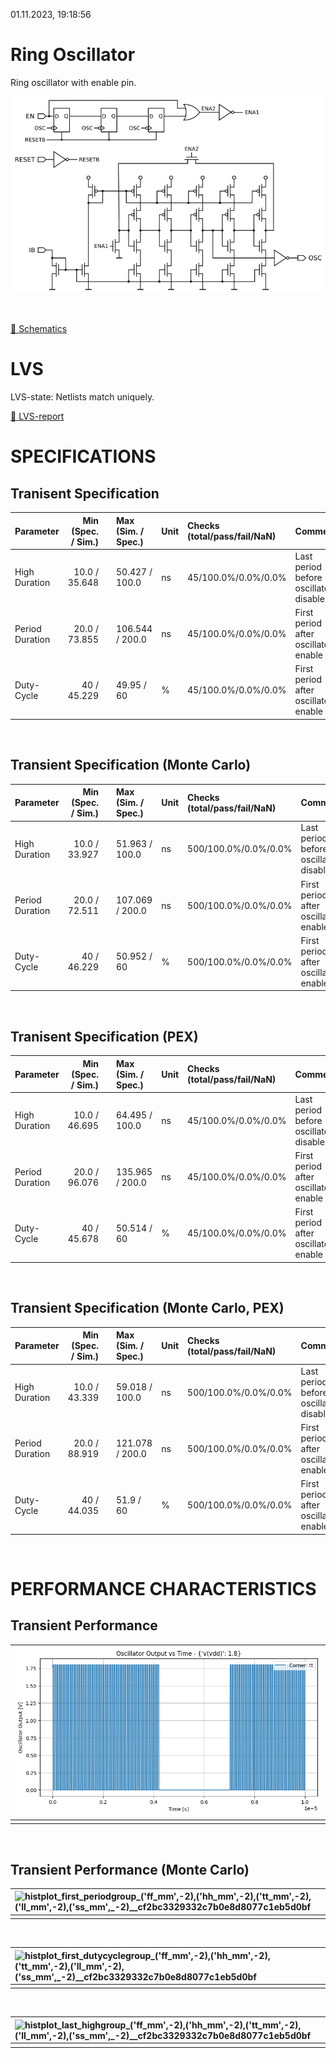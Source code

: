 01.11.2023, 19:18:56

# Ring Oscillator

Ring oscillator with enable pin.

![riosc](resources/riosc.png "riosc")

<br>

[🔗 Schematics](riosc_sch.pdf)<br>

# LVS
LVS-state: Netlists match uniquely.<br>

[🔗 LVS-report](riosc_riosc_netgen_comp.out)<br>

# SPECIFICATIONS

## Tranisent Specification<br>

| Parameter | Min (Spec. / Sim.) |      | Max (Sim. / Spec.) | Unit | Checks (total/pass/fail/NaN) | Comment |
| :-------- | -----------------: | :--: | :----------------- | :--- | :--------------------------- | ------- |
| High Duration | 10.0 / 35.648 | <svg height="20" width="150"><polyline points="3.0,3,3.0,17,147.0,17,147.0,3" style="fill:none;stroke:gray;stroke-width:1" /><polyline points="75.0,10.0,75.0,17" style="fill:none;stroke:gray;stroke-width:1" /><polyline points="44.03680000000001,10.0,67.6832,10.0" style="stroke:green;stroke-width:2" /><circle cx="44.03680000000001" cy="10.0" r="3" style="fill:green;stroke:green;stroke-width:0" /><circle cx="67.6832" cy="10.0" r="3" style="fill:green;stroke:green;stroke-width:0" /></svg> | 50.427 / 100.0 | ns | 45/100.0%/0.0%/0.0% | Last period before oscillator disable |
| Period Duration | 20.0 / 73.855 | <svg height="20" width="150"><polyline points="3.0,3,3.0,17,147.0,17,147.0,3" style="fill:none;stroke:gray;stroke-width:1" /><polyline points="75.0,10.0,75.0,17" style="fill:none;stroke:gray;stroke-width:1" /><polyline points="46.084095999999995,10.0,72.23487999999999,10.0" style="stroke:green;stroke-width:2" /><circle cx="46.084095999999995" cy="10.0" r="3" style="fill:green;stroke:green;stroke-width:0" /><circle cx="72.23487999999999" cy="10.0" r="3" style="fill:green;stroke:green;stroke-width:0" /></svg> | 106.544 / 200.0 | ns | 45/100.0%/0.0%/0.0% | First period after oscillator enable |
| Duty-Cycle | 40 / 45.229 | <svg height="20" width="150"><polyline points="3.0,3,3.0,17,147.0,17,147.0,3" style="fill:none;stroke:gray;stroke-width:1" /><polyline points="75.0,10.0,75.0,17" style="fill:none;stroke:gray;stroke-width:1" /><polyline points="40.64707200000001,10.0,74.639784,10.0" style="stroke:green;stroke-width:2" /><circle cx="40.64707200000001" cy="10.0" r="3" style="fill:green;stroke:green;stroke-width:0" /><circle cx="74.639784" cy="10.0" r="3" style="fill:green;stroke:green;stroke-width:0" /></svg> | 49.95 / 60 | % | 45/100.0%/0.0%/0.0% | First period after oscillator enable |

<br>


## Transient Specification (Monte Carlo)<br>

| Parameter | Min (Spec. / Sim.) |      | Max (Sim. / Spec.) | Unit | Checks (total/pass/fail/NaN) | Comment |
| :-------- | -----------------: | :--: | :----------------- | :--- | :--------------------------- | ------- |
| High Duration | 10.0 / 33.927 | <svg height="20" width="150"><polyline points="3.0,3,3.0,17,147.0,17,147.0,3" style="fill:none;stroke:gray;stroke-width:1" /><polyline points="75.0,10.0,75.0,17" style="fill:none;stroke:gray;stroke-width:1" /><polyline points="41.28320000000001,10.0,70.1408,10.0" style="stroke:green;stroke-width:2" /><circle cx="41.28320000000001" cy="10.0" r="3" style="fill:green;stroke:green;stroke-width:0" /><circle cx="70.1408" cy="10.0" r="3" style="fill:green;stroke:green;stroke-width:0" /></svg> | 51.963 / 100.0 | ns | 500/100.0%/0.0%/0.0% | Last period before oscillator disable |
| Period Duration | 20.0 / 72.511 | <svg height="20" width="150"><polyline points="3.0,3,3.0,17,147.0,17,147.0,3" style="fill:none;stroke:gray;stroke-width:1" /><polyline points="75.0,10.0,75.0,17" style="fill:none;stroke:gray;stroke-width:1" /><polyline points="45.008784,10.0,72.65512000000001,10.0" style="stroke:green;stroke-width:2" /><circle cx="45.008784" cy="10.0" r="3" style="fill:green;stroke:green;stroke-width:0" /><circle cx="72.65512000000001" cy="10.0" r="3" style="fill:green;stroke:green;stroke-width:0" /></svg> | 107.069 / 200.0 | ns | 500/100.0%/0.0%/0.0% | First period after oscillator enable |
| Duty-Cycle | 40 / 46.229 | <svg height="20" width="150"><polyline points="3.0,3,3.0,17,147.0,17,147.0,3" style="fill:none;stroke:gray;stroke-width:1" /><polyline points="75.0,10.0,75.0,17" style="fill:none;stroke:gray;stroke-width:1" /><polyline points="47.85175200000001,10.0,81.85425599999999,10.0" style="stroke:green;stroke-width:2" /><circle cx="47.85175200000001" cy="10.0" r="3" style="fill:green;stroke:green;stroke-width:0" /><circle cx="81.85425599999999" cy="10.0" r="3" style="fill:green;stroke:green;stroke-width:0" /></svg> | 50.952 / 60 | % | 500/100.0%/0.0%/0.0% | First period after oscillator enable |

<br>


## Tranisent Specification (PEX)<br>

| Parameter | Min (Spec. / Sim.) |      | Max (Sim. / Spec.) | Unit | Checks (total/pass/fail/NaN) | Comment |
| :-------- | -----------------: | :--: | :----------------- | :--- | :--------------------------- | ------- |
| High Duration | 10.0 / 46.695 | <svg height="20" width="150"><polyline points="3.0,3,3.0,17,147.0,17,147.0,3" style="fill:none;stroke:gray;stroke-width:1" /><polyline points="75.0,10.0,75.0,17" style="fill:none;stroke:gray;stroke-width:1" /><polyline points="61.711999999999996,10.0,90.192,10.0" style="stroke:green;stroke-width:2" /><circle cx="61.711999999999996" cy="10.0" r="3" style="fill:green;stroke:green;stroke-width:0" /><circle cx="90.192" cy="10.0" r="3" style="fill:green;stroke:green;stroke-width:0" /></svg> | 64.495 / 100.0 | ns | 45/100.0%/0.0%/0.0% | Last period before oscillator disable |
| Period Duration | 20.0 / 96.076 | <svg height="20" width="150"><polyline points="3.0,3,3.0,17,147.0,17,147.0,3" style="fill:none;stroke:gray;stroke-width:1" /><polyline points="75.0,10.0,75.0,17" style="fill:none;stroke:gray;stroke-width:1" /><polyline points="63.860775999999994,10.0,95.77224,10.0" style="stroke:green;stroke-width:2" /><circle cx="63.860775999999994" cy="10.0" r="3" style="fill:green;stroke:green;stroke-width:0" /><circle cx="95.77224" cy="10.0" r="3" style="fill:green;stroke:green;stroke-width:0" /></svg> | 135.965 / 200.0 | ns | 45/100.0%/0.0%/0.0% | First period after oscillator enable |
| Duty-Cycle | 40 / 45.678 | <svg height="20" width="150"><polyline points="3.0,3,3.0,17,147.0,17,147.0,3" style="fill:none;stroke:gray;stroke-width:1" /><polyline points="75.0,10.0,75.0,17" style="fill:none;stroke:gray;stroke-width:1" /><polyline points="43.88361600000001,10.0,78.70202400000001,10.0" style="stroke:green;stroke-width:2" /><circle cx="43.88361600000001" cy="10.0" r="3" style="fill:green;stroke:green;stroke-width:0" /><circle cx="78.70202400000001" cy="10.0" r="3" style="fill:green;stroke:green;stroke-width:0" /></svg> | 50.514 / 60 | % | 45/100.0%/0.0%/0.0% | First period after oscillator enable |

<br>


## Transient Specification (Monte Carlo, PEX)<br>

| Parameter | Min (Spec. / Sim.) |      | Max (Sim. / Spec.) | Unit | Checks (total/pass/fail/NaN) | Comment |
| :-------- | -----------------: | :--: | :----------------- | :--- | :--------------------------- | ------- |
| High Duration | 10.0 / 43.339 | <svg height="20" width="150"><polyline points="3.0,3,3.0,17,147.0,17,147.0,3" style="fill:none;stroke:gray;stroke-width:1" /><polyline points="75.0,10.0,75.0,17" style="fill:none;stroke:gray;stroke-width:1" /><polyline points="56.342400000000005,10.0,81.4288,10.0" style="stroke:green;stroke-width:2" /><circle cx="56.342400000000005" cy="10.0" r="3" style="fill:green;stroke:green;stroke-width:0" /><circle cx="81.4288" cy="10.0" r="3" style="fill:green;stroke:green;stroke-width:0" /></svg> | 59.018 / 100.0 | ns | 500/100.0%/0.0%/0.0% | Last period before oscillator disable |
| Period Duration | 20.0 / 88.919 | <svg height="20" width="150"><polyline points="3.0,3,3.0,17,147.0,17,147.0,3" style="fill:none;stroke:gray;stroke-width:1" /><polyline points="75.0,10.0,75.0,17" style="fill:none;stroke:gray;stroke-width:1" /><polyline points="58.13498400000001,10.0,83.8624,10.0" style="stroke:green;stroke-width:2" /><circle cx="58.13498400000001" cy="10.0" r="3" style="fill:green;stroke:green;stroke-width:0" /><circle cx="83.8624" cy="10.0" r="3" style="fill:green;stroke:green;stroke-width:0" /></svg> | 121.078 / 200.0 | ns | 500/100.0%/0.0%/0.0% | First period after oscillator enable |
| Duty-Cycle | 40 / 44.035 | <svg height="20" width="150"><polyline points="3.0,3,3.0,17,147.0,17,147.0,3" style="fill:none;stroke:gray;stroke-width:1" /><polyline points="75.0,10.0,75.0,17" style="fill:none;stroke:gray;stroke-width:1" /><polyline points="32.05300799999999,10.0,88.67877600000001,10.0" style="stroke:green;stroke-width:2" /><circle cx="32.05300799999999" cy="10.0" r="3" style="fill:green;stroke:green;stroke-width:0" /><circle cx="88.67877600000001" cy="10.0" r="3" style="fill:green;stroke:green;stroke-width:0" /></svg> | 51.9 / 60 | % | 500/100.0%/0.0%/0.0% | First period after oscillator enable |

<br>


# PERFORMANCE CHARACTERISTICS

## Transient Performance<br>

| ![xyplot_timev(osc)group_('tt',_-2)__8b374d1792399df7627c2edbbac266ec](xyplot_timev(osc)group_('tt',_-2)__8b374d1792399df7627c2edbbac266ec.png "") |
| :-- |
|  |
<br>

## Transient Performance (Monte Carlo)<br>

| ![histplot_first_periodgroup_('ff_mm',_-2),_('hh_mm',_-2),_('tt_mm',_-2),_('ll_mm',_-2),_('ss_mm',_-2)__cf2bc3329332c7b0e8d8077c1eb5d0bf](histplot_first_periodgroup_('ff_mm',_-2),_('hh_mm',_-2),_('tt_mm',_-2),_('ll_mm',_-2),_('ss_mm',_-2)__cf2bc3329332c7b0e8d8077c1eb5d0bf.png "") |
| :-- |
|  |
<br>

| ![histplot_first_dutycyclegroup_('ff_mm',_-2),_('hh_mm',_-2),_('tt_mm',_-2),_('ll_mm',_-2),_('ss_mm',_-2)__cf2bc3329332c7b0e8d8077c1eb5d0bf](histplot_first_dutycyclegroup_('ff_mm',_-2),_('hh_mm',_-2),_('tt_mm',_-2),_('ll_mm',_-2),_('ss_mm',_-2)__cf2bc3329332c7b0e8d8077c1eb5d0bf.png "") |
| :-- |
|  |
<br>

| ![histplot_last_highgroup_('ff_mm',_-2),_('hh_mm',_-2),_('tt_mm',_-2),_('ll_mm',_-2),_('ss_mm',_-2)__cf2bc3329332c7b0e8d8077c1eb5d0bf](histplot_last_highgroup_('ff_mm',_-2),_('hh_mm',_-2),_('tt_mm',_-2),_('ll_mm',_-2),_('ss_mm',_-2)__cf2bc3329332c7b0e8d8077c1eb5d0bf.png "") |
| :-- |
|  |
<br>
